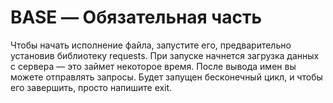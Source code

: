 # BASE — Обязательная часть
Чтобы начать исполнение файла, запустите его, предварительно установив библиотеку requests. При запуске начнется загрузка данных с сервера — это займет некоторое время. После вывода имен вы можете отправлять запросы. Будет запущен бесконечный цикл, и чтобы его завершить, просто напишите exit.

